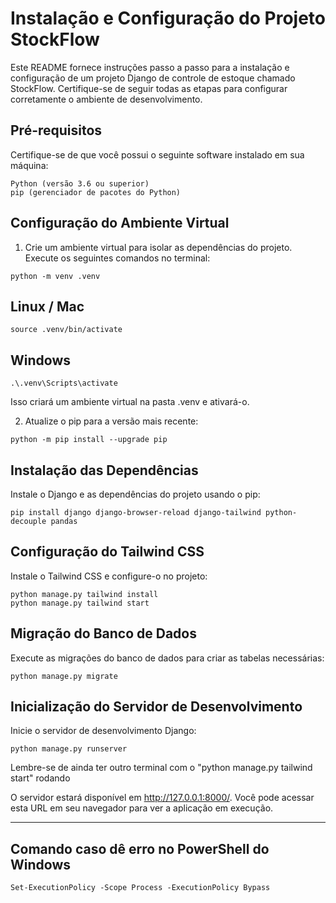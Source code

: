 # Instalação e Configuração do Projeto StockFlow
Este README fornece instruções passo a passo para a instalação e configuração de um projeto Django de controle de estoque chamado StockFlow. 
Certifique-se de seguir todas as etapas para configurar corretamente o ambiente de desenvolvimento.

## Pré-requisitos
Certifique-se de que você possui o seguinte software instalado em sua máquina:

```
Python (versão 3.6 ou superior)
pip (gerenciador de pacotes do Python)
```

## Configuração do Ambiente Virtual
1. Crie um ambiente virtual para isolar as dependências do projeto. Execute os seguintes comandos no terminal:

```
python -m venv .venv
```
## Linux / Mac
```
source .venv/bin/activate
```
## Windows
```
.\.venv\Scripts\activate
```

Isso criará um ambiente virtual na pasta .venv e ativará-o.

2. Atualize o pip para a versão mais recente:

```
python -m pip install --upgrade pip
```

## Instalação das Dependências
Instale o Django e as dependências do projeto usando o pip:

```
pip install django django-browser-reload django-tailwind python-decouple pandas
```

## Configuração do Tailwind CSS
Instale o Tailwind CSS e configure-o no projeto:

```
python manage.py tailwind install
python manage.py tailwind start
```

## Migração do Banco de Dados
Execute as migrações do banco de dados para criar as tabelas necessárias:

```
python manage.py migrate
```

## Inicialização do Servidor de Desenvolvimento
Inicie o servidor de desenvolvimento Django:

```
python manage.py runserver
```

Lembre-se de ainda ter outro terminal com o "python manage.py tailwind start" rodando

O servidor estará disponível em http://127.0.0.1:8000/. 
Você pode acessar esta URL em seu navegador para ver a aplicação em execução.

---------------------------------------------------------------------------
## Comando caso dê erro no PowerShell do Windows

```
Set-ExecutionPolicy -Scope Process -ExecutionPolicy Bypass
```
